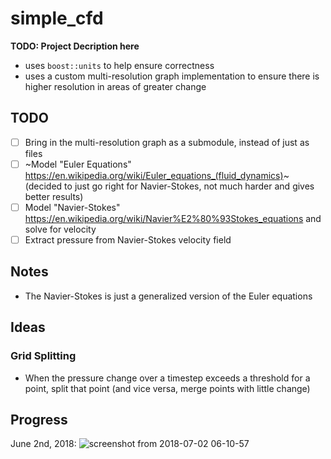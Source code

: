 # simple_cfd

**TODO: Project Decription here**
- uses `boost::units` to help ensure correctness
- uses a custom multi-resolution graph implementation to ensure there is higher resolution in areas of greater change

## TODO
- [ ] Bring in the multi-resolution graph as a submodule, instead of just as files
- [ ] ~Model "Euler Equations" https://en.wikipedia.org/wiki/Euler_equations_(fluid_dynamics)~ (decided to just go right for Navier-Stokes, not much harder and gives better results)
- [ ] Model "Navier-Stokes" https://en.wikipedia.org/wiki/Navier%E2%80%93Stokes_equations and solve for velocity
- [ ] Extract pressure from Navier-Stokes velocity field

## Notes
- The Navier-Stokes is just a generalized version of the Euler equations

## Ideas

### Grid Splitting
- When the pressure change over a timestep exceeds a threshold for a point, split that point (and vice versa, merge points with little change)


## Progress
June 2nd, 2018:
![screenshot from 2018-07-02 06-10-57](https://user-images.githubusercontent.com/9075711/42166058-b97058f2-7dbe-11e8-9962-97a9cb1b7200.png)

